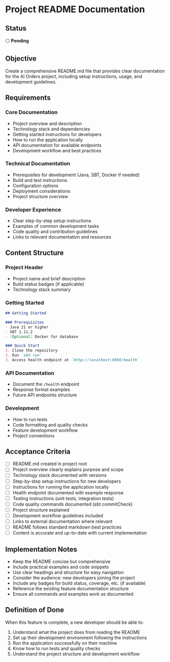 # Project README Documentation

## Status

⚪ **Pending**

## Objective

Create a comprehensive README.md file that provides clear documentation for the AI Orders project, including setup instructions, usage, and development guidelines.

## Requirements

### Core Documentation
- Project overview and description
- Technology stack and dependencies
- Getting started instructions for developers
- How to run the application locally
- API documentation for available endpoints
- Development workflow and best practices

### Technical Documentation
- Prerequisites for development (Java, SBT, Docker if needed)
- Build and test instructions
- Configuration options
- Deployment considerations
- Project structure overview

### Developer Experience
- Clear step-by-step setup instructions
- Examples of common development tasks
- Code quality and contribution guidelines
- Links to relevant documentation and resources

## Content Structure

### Project Header
- Project name and brief description
- Build status badges (if applicable)
- Technology stack summary

### Getting Started
```markdown
## Getting Started

### Prerequisites
- Java 21 or higher
- SBT 1.11.2
- [Optional] Docker for database

### Quick Start
1. Clone the repository
2. Run `sbt run`
3. Access health endpoint at `http://localhost:8080/health`
```

### API Documentation
- Document the `/health` endpoint
- Response format examples
- Future API endpoints structure

### Development
- How to run tests
- Code formatting and quality checks
- Feature development workflow
- Project conventions

## Acceptance Criteria

- [ ] README.md created in project root
- [ ] Project overview clearly explains purpose and scope
- [ ] Technology stack documented with versions
- [ ] Step-by-step setup instructions for new developers
- [ ] Instructions for running the application locally
- [ ] Health endpoint documented with example response
- [ ] Testing instructions (unit tests, integration tests)
- [ ] Code quality commands documented (sbt commitCheck)
- [ ] Project structure explained
- [ ] Development workflow guidelines included
- [ ] Links to external documentation where relevant
- [ ] README follows standard markdown best practices
- [ ] Content is accurate and up-to-date with current implementation

## Implementation Notes

- Keep the README concise but comprehensive
- Include practical examples and code snippets
- Use clear headings and structure for easy navigation
- Consider the audience: new developers joining the project
- Include any badges for build status, coverage, etc. (if available)
- Reference the existing feature documentation structure
- Ensure all commands and examples work as documented

## Definition of Done

When this feature is complete, a new developer should be able to:
1. Understand what the project does from reading the README
2. Set up their development environment following the instructions
3. Run the application successfully on their machine
4. Know how to run tests and quality checks
5. Understand the project structure and development workflow